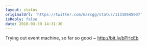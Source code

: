 ```yaml
---
layout: status
originalUrl: 'https://twitter.com/marcgg/status/11310645007'
isReply: false
date: 2010-03-30 14:31:30
---
```


Trying out event machine, so far so good ~ http://bit.ly/bPHcEb
